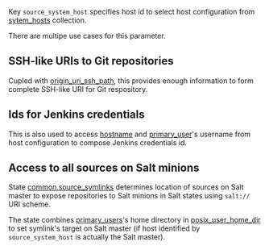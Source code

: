 
Key `source_system_host` specifies host id to select host configuration
from [sytem_hosts][1] collection.

There are multipe use cases for this parameter.

## SSH-like URIs to Git repositories ##

Cupled with [origin_uri_ssh_path][4], this provides enough information
to form complete SSH-like URI for Git respository.

## Ids for Jenkins credentials ##

This is also used to access [hostname][2] and [primary_user][3]'s username
from host configuration to compose Jenkins credentials id.

## Access to all sources on Salt minions ##

State [common.source_symlinks][5] determines location of sources on Salt master
to expose repositories to Salt minions in Salt states using `salt://` URI
scheme.

The state combines [primary_users][3]'s home directory in [posix_user_home_dir][6]
to set symlink's target on Salt master (if host identified by `source_system_host`
is actually the Salt master).

[1]: docs/pillars/common/system_host_roles/readme.md
[2]: docs/pillars/common/system_hosts/_id/hostname/readme.md
[3]: docs/pillars/common/system_hosts/_id/primary_user/readme.md
[4]: docs/pillars/common/system_features/deploy_environment_sources/source_repositories/_id/git/origin_uri_ssh_path/readme.md
[5]: docs/states/common/source_symlinks/init.sls.md
[6]: docs/pillars/common/system_hosts/_id/primary_user/posix_user_home_dir/readme.md


